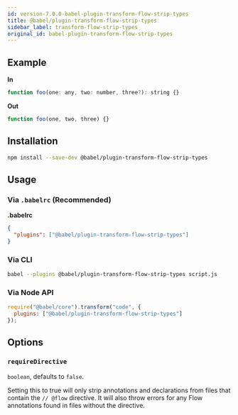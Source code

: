 ```yaml
---
id: version-7.0.0-babel-plugin-transform-flow-strip-types
title: @babel/plugin-transform-flow-strip-types
sidebar_label: transform-flow-strip-types
original_id: babel-plugin-transform-flow-strip-types
---
```


## Example

**In**

```javascript
function foo(one: any, two: number, three?): string {}
```

**Out**

```javascript
function foo(one, two, three) {}
```

## Installation

```sh
npm install --save-dev @babel/plugin-transform-flow-strip-types
```

## Usage

### Via `.babelrc` (Recommended)

**.babelrc**

```json
{
  "plugins": ["@babel/plugin-transform-flow-strip-types"]
}
```

### Via CLI

```sh
babel --plugins @babel/plugin-transform-flow-strip-types script.js
```

### Via Node API

```javascript
require("@babel/core").transform("code", {
  plugins: ["@babel/plugin-transform-flow-strip-types"]
});
```

## Options

### `requireDirective`

`boolean`, defaults to `false`.

Setting this to true will only strip annotations and declarations from files
that contain the `// @flow` directive. It will also throw errors for any Flow
annotations found in files without the directive.


